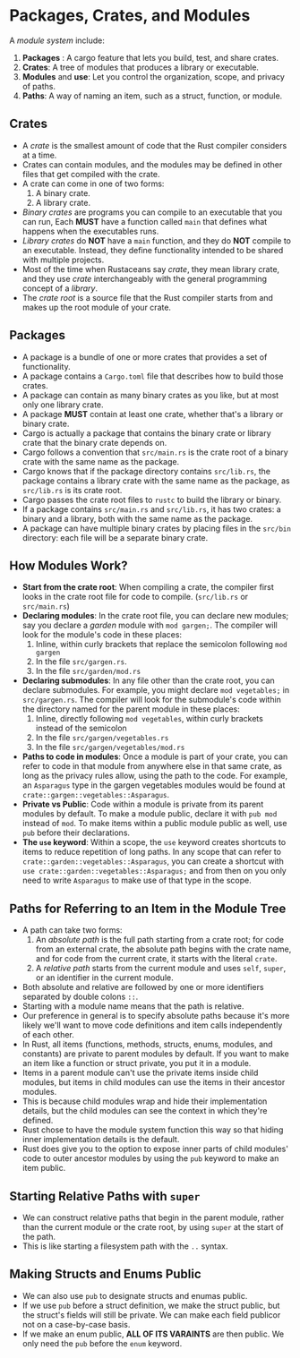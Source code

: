 # Packages, Crates, and Modules

A *module system* include:

1. **Packages** : A cargo feature that lets you build, test, and share crates.
2. **Crates**: A tree of modules that produces a library or executable.
3. **Modules** and **use**: Let you control the organization, scope, and privacy of paths.
4. **Paths**: A way of naming an item, such as a struct, function, or module.

## Crates

- A *crate* is the smallest amount of code that the Rust compiler considers at a time.
- Crates can contain modules, and the modules may be defined in other files that get compiled with the crate.
- A crate can come in one of two forms:
  1. A binary crate.
  2. A library crate.
- *Binary crates* are programs you can compile to an executable that you can run, Each **MUST** have a function called `main` that defines what happens when the executables runs.
- *Library crates* do **NOT** have a `main` function, and they do **NOT** compile to an executable. Instead, they define functionality intended to be shared with multiple projects.
- Most of the time when Rustaceans say *crate*, they mean library crate, and they use *crate* interchangeably with the general programming concept of a *library*.
- The *crate root* is a source file that the Rust compiler starts from and makes up the root module of your crate.

## Packages

- A package is a bundle of one or more crates that provides a set of functionality.
- A package contains a `Cargo.toml` file that describes how to build those crates.
- A package can contain as many binary crates as you like, but at most only one library crate.
- A package **MUST** contain at least one crate, whether that's a library or binary crate.
- Cargo is actually a package that contains the binary crate or library crate that the binary crate depends on.
- Cargo follows a convention that `src/main.rs` is the crate root of a binary crate with the same name as the package.
- Cargo knows that if the package directory contains `src/lib.rs`, the package contains a library crate with the same name as the package, as `src/lib.rs` is its crate root.
- Cargo passes the crate root files to `rustc` to build the library or binary.
- If a package contains `src/main.rs` and `src/lib.rs`, it has two crates: a binary and a library, both with the same name as the package.
- A package can have multiple binary crates by placing files in the `src/bin` directory: each file will be a separate binary crate.

## How Modules Work?

- **Start from the crate root**: When compiling a crate, the compiler first looks in the crate root file for code to compile. (`src/lib.rs` or `src/main.rs`)
- **Declaring modules**: In the crate root file, you can declare new modules; say you declare a *garden* module with `mod gargen;`. The compiler will look for the module's code in these places:
  1. Inline, within curly brackets that replace the semicolon following `mod gargen`
  2. In the file `src/gargen.rs`.
  3. In the file `src/garden/mod.rs`
- **Declaring submodules**: In any file other than the crate root, you can declare submodules. For example, you might declare `mod vegetables;` in `src/gargen.rs`. The compiler will look for the submodule's code within the directory named for the parent module in these places:
  1. Inline, directly following `mod vegetables`, within curly brackets instead of the semicolon
  2. In the file `src/gargen/vegetables.rs`
  3. In the file `src/gargen/vegetables/mod.rs`
- **Paths to code in modules**: Once a module is part of your crate, you can refer to code in that module from anywhere else in that same crate, as long as the privacy rules allow, using the path to the code. For example, an `Asparagus` type in the gargen vegetables modules would be found at `crate::gargen::vegetables::Asparagus`.
- **Private vs Public**: Code within a module is private from its parent modules by default. To make a module public, declare it with `pub mod` instead of `mod`. To make items within a public module public as well, use `pub` before their declarations.
- **The `use` keyword**: Within a scope, the `use` keyword creates shortcuts to items to reduce repetition of long paths. In any scope that can refer to `crate::garden::vegetables::Asparagus`, you can create a shortcut with `use crate::garden::vegetables::Asparagus;` and from then on you only need to write `Asparagus` to make use of that type in the scope.

## Paths for Referring to an Item in the Module Tree

- A path can take two forms:
  1. An *absolute path* is the full path starting from a crate root; for code from an external crate, the absolute path begins with the crate name, and for code from the current crate, it starts with the literal `crate`.
  2. A *relative path* starts from the current module and uses `self`, `super`, or an identifier in the current module.
- Both absolute and relative are followed by one or more identifiers separated by double colons `::`.
- Starting with a module name means that the path is relative.
- Our preference in general is to specify absolute paths because it's more likely we'll want to move code definitions and item calls independently of each other.
- In Rust, all items (functions, methods, structs, enums, modules, and constants) are private to parent modules by default. If you want to make an item like a function or struct private, you put it in a module.
- Items in a parent module can't use the private items inside child modules, but items in child modules can use the items in their ancestor modules.
- This is because child modules wrap and hide their implementation details, but the child modules can see the context in which they're defined.
- Rust chose to have the module system function this way so that hiding inner implementation details is the default.
- Rust does give you to the option to expose inner parts of child modules' code to outer ancestor modules by using the `pub` keyword to make an item public.

## Starting Relative Paths with `super`

- We can construct relative paths that begin in the parent module, rather than the current module or the crate root, by using `super` at the start of the path.
- This is like starting a filesystem path with the `..` syntax.

## Making Structs and Enums Public

- We can also use `pub` to designate structs and enumas public.
- If we use `pub` before a struct definition, we make the struct public, but the struct's fields will still be private. We can make each field publicor not on a case-by-case basis.
- If we make an enum public, **ALL OF ITS VARAINTS** are then public. We only need the `pub` before the `enum` keyword.
